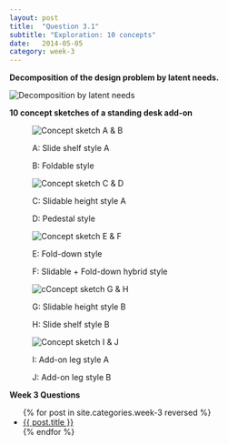 ```yaml
---
layout: post
title:  "Question 3.1"
subtitle: "Exploration: 10 concepts"
date:   2014-05-05
category: week-3
---
```

<p><strong>Decomposition of the design problem by latent needs.</strong></p> <!-- more -->
<img src="{{ site.baseurl }}/img/decomposition.jpg" alt="Decomposition by latent needs">

<p><strong>10 concept sketches of a standing desk add-on</strong></p>
<figure>
  <img src="{{ site.baseurl }}/img/concept-sketch-1.jpg" alt="Concept sketch A & B">
  <figcaption>
    <p>A: Slide shelf style A</p>
    <p>B: Foldable style</p>
  </figcaption>
</figure> 

<figure>
  <img src="{{ site.baseurl }}/img/concept-sketch-2.jpg" alt="Concept sketch C & D">
  <figcaption>
    <p>C: Slidable height style A</p>
    <p>D: Pedestal style</p>
  </figcaption>
</figure> 

<figure>
  <img src="{{ site.baseurl }}/img/concept-sketch-3.jpg" alt="Concept sketch E & F">
  <figcaption>
    <p>E: Fold-down style</p>
    <p>F: Slidable + Fold-down hybrid style</p>
  </figcaption>
</figure> 

<figure>
  <img src="{{ site.baseurl }}/img/concept-sketch-4.jpg" alt="cConcept sketch G & H">
  <figcaption>
    <p>G: Slidable height style B</p>
    <p>H: Slide shelf style B</p>
  </figcaption>
</figure> 

<figure>
  <img src="{{ site.baseurl }}/img/concept-sketch-5.jpg" alt="Concept sketch I & J">
  <figcaption>
    <p>I: Add-on leg style A</p>
    <p>J: Add-on leg style B</p>
  </figcaption>
</figure> 

<p><strong>Week 3 Questions</strong></p>
<ul>
  {% for post in site.categories.week-3 reversed %}
  <li>
    <a href="{{ site.baseurl }}{{ post.url }}">{{ post.title }}</a>
  </li>
  {% endfor %}
</ul>